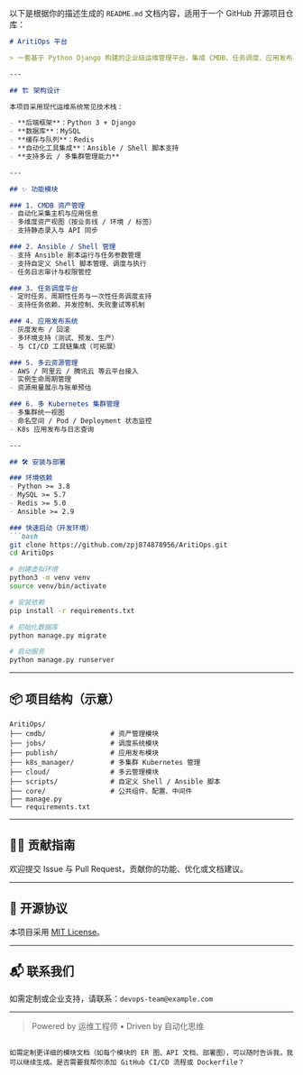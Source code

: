 以下是根据你的描述生成的 `README.md` 文档内容，适用于一个 GitHub 开源项目仓库：

````markdown
# AritiOps 平台

> 一套基于 Python Django 构建的企业级运维管理平台，集成 CMDB、任务调度、应用发布、多云与多 Kubernetes 集群管理能力。

---

## 🏗️ 架构设计

本项目采用现代运维系统常见技术栈：

- **后端框架**：Python 3 + Django
- **数据库**：MySQL
- **缓存与队列**：Redis
- **自动化工具集成**：Ansible / Shell 脚本支持
- **支持多云 / 多集群管理能力**

---

## ✨ 功能模块

### 1. CMDB 资产管理
- 自动化采集主机与应用信息
- 多维度资产视图（按业务线 / 环境 / 标签）
- 支持静态录入与 API 同步

### 2. Ansible / Shell 管理
- 支持 Ansible 剧本运行与任务参数管理
- 支持自定义 Shell 脚本管理、调度与执行
- 任务日志审计与权限管控

### 3. 任务调度平台
- 定时任务、周期性任务与一次性任务调度支持
- 支持任务依赖、并发控制、失败重试等机制

### 4. 应用发布系统
- 灰度发布 / 回滚
- 多环境支持（测试、预发、生产）
- 与 CI/CD 工具链集成（可拓展）

### 5. 多云资源管理
- AWS / 阿里云 / 腾讯云 等云平台接入
- 实例生命周期管理
- 资源用量展示与账单预估

### 6. 多 Kubernetes 集群管理
- 多集群统一视图
- 命名空间 / Pod / Deployment 状态监控
- K8s 应用发布与日志查询

---

## 🛠️ 安装与部署

### 环境依赖
- Python >= 3.8
- MySQL >= 5.7
- Redis >= 5.0
- Ansible >= 2.9

### 快速启动（开发环境）
```bash
git clone https://github.com/zpj874878956/AritiOps.git
cd AritiOps

# 创建虚拟环境
python3 -m venv venv
source venv/bin/activate

# 安装依赖
pip install -r requirements.txt

# 初始化数据库
python manage.py migrate

# 启动服务
python manage.py runserver
````

---

## 📦 项目结构（示意）

```
AritiOps/
├── cmdb/                # 资产管理模块
├── jobs/                # 调度系统模块
├── publish/             # 应用发布模块
├── k8s_manager/         # 多集群 Kubernetes 管理
├── cloud/               # 多云管理模块
├── scripts/             # 自定义 Shell / Ansible 脚本
├── core/                # 公共组件、配置、中间件
├── manage.py
└── requirements.txt
```

---

## 🧑‍💻 贡献指南

欢迎提交 Issue 与 Pull Request，贡献你的功能、优化或文档建议。

---

## 📄 开源协议

本项目采用 [MIT License](LICENSE)。

---

## 📬 联系我们

如需定制或企业支持，请联系：`devops-team@example.com`

---

> Powered by 运维工程师 • Driven by 自动化思维

```

如需定制更详细的模块文档（如每个模块的 ER 图、API 文档、部署图），可以随时告诉我，我可以继续生成。是否需要我帮你添加 GitHub CI/CD 流程或 Dockerfile？
```
